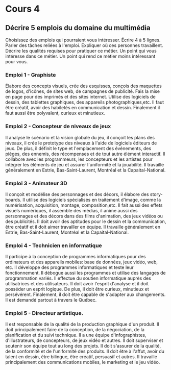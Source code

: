 # Cours 4
## Décrire 5 emplois du domaine du multimédia
Choisissez des emplois qui pourraient vous intéresser. 
Écrire 4 à 5 lignes. Parler des tâches reliées à l'emploi. Expliquer où ces personnes travaillent. Décrire les qualités requises pour pratiquer ce métier. Un point qui vous intéresse dans ce métier. Un point qui rend ce métier moins intéressant pour vous.  
### Emploi 1 - Graphiste
Élabore des concepts visuels, crée des esquisses, conçois des maquettes de logos, d'icônes, de sites web, de campagnes de publicité. Fais la mise en page pour des imprimés et des sites internet. Utilise des logiciels de dessin, des tablettes graphiques, des appareils photographiques,etc. Il faut être créatif, avoir des habiletés en communication et dessin. Finalement il faut aussi être polyvalent, curieux et minutieux.

### Emploi 2 - Concepteur de niveaux de jeux
Il analyse le scénario et la vision globale du jeu, il conçoit les plans des niveaux, il crée le prototype des niveaux à l'aide de logiciels éditeurs de jeux. De plus, il définit le type et l'emplacement des événements, des pièges, des ennemis, des récompenses et de tout autre élément interactif.
Il collabore avec les programmeurs, les concepteurs et les artistes pour intégrer les éléments de jeu et assurer l'uniformité et la jouabilité.
Il travaille généralement en Estrie, Bas-Saint-Laurent, Montréal et la Capaital-National.
### Emploi 3 - Animateur 3D
Il conçoit et modélise des personnages et des décors, il élabore des story-boards. Il utilise des logiciels spécialisés en traitement d'image, comme la numérisation, acquisition, montage, composition,etc. Il fait aussi des effets visuels numériques, il assemble des médias, il anime aussi des personnages et des décors dans des films d'animation, des jeux vidéos ou des publicités. Il doit avoir des aptitudes pour le dessin et la communication, être créatif et il doit aimer travailler en équipe.  Il travaille généralement en Estrie, Bas-Saint-Laurent, Montréal et la Capaital-National.

### Emploi 4 - Technicien en informatique
Il participe à la conception de programmes informatiques pour des ordinateurs et des appareils mobiles: base de données, jeux vidéo, web, etc. Il développe des programmes informatiques et teste leur fonctionnement. Il débogue aussi les programmes et utilise des langages de programmation variés. Il effectue du soutien informatique auprès des utilisatrices et des utilisateurs. Il doit avoir l'esprit d'analyse et il doit posséder un esprit logique. De plus, il doit être curieux, minutieux et persévérent. Finalement, il doit être capable de s'adapter aux changements. Il est demandé partout à travers le Québec.

### Emploi 5 - Directeur artistique.
Il est responsable de la qualité de la production graphique d'un produit. Il doit principalement faire de la conception, de la négociation, de la planification et du suivi technique. Il a une équipe d'infographistes, d'illustrateurs, de concepteurs, de jeux vidéo et autres. Il doit superviser et soutenir son équipe tout au long des projets. Il doit s'assurer de la qualité, de la conformité et de l'uniformité des produits. Il doit être à l'affut, avoir du talent en dessin, être bilingue, être créatif, persuasif et autres. Il travaille principalement des communications mobiles, le marketing et le jeu vidéo.


